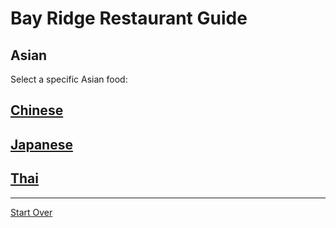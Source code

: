 # Bay Ridge Restaurant Guide
## Asian
Select a specific Asian food:
## [Chinese]( https://www.pandabrooklyn.com/)
## [Japanese](http://www.brsushi.com/)
## [Thai](http://glowthai.com/)
---
[Start Over](../home.md)